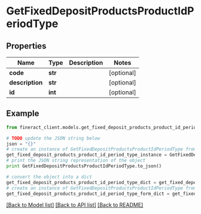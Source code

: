 # GetFixedDepositProductsProductIdPeriodType


## Properties

Name | Type | Description | Notes
------------ | ------------- | ------------- | -------------
**code** | **str** |  | [optional] 
**description** | **str** |  | [optional] 
**id** | **int** |  | [optional] 

## Example

```python
from fineract_client.models.get_fixed_deposit_products_product_id_period_type import GetFixedDepositProductsProductIdPeriodType

# TODO update the JSON string below
json = "{}"
# create an instance of GetFixedDepositProductsProductIdPeriodType from a JSON string
get_fixed_deposit_products_product_id_period_type_instance = GetFixedDepositProductsProductIdPeriodType.from_json(json)
# print the JSON string representation of the object
print GetFixedDepositProductsProductIdPeriodType.to_json()

# convert the object into a dict
get_fixed_deposit_products_product_id_period_type_dict = get_fixed_deposit_products_product_id_period_type_instance.to_dict()
# create an instance of GetFixedDepositProductsProductIdPeriodType from a dict
get_fixed_deposit_products_product_id_period_type_form_dict = get_fixed_deposit_products_product_id_period_type.from_dict(get_fixed_deposit_products_product_id_period_type_dict)
```
[[Back to Model list]](../README.md#documentation-for-models) [[Back to API list]](../README.md#documentation-for-api-endpoints) [[Back to README]](../README.md)


